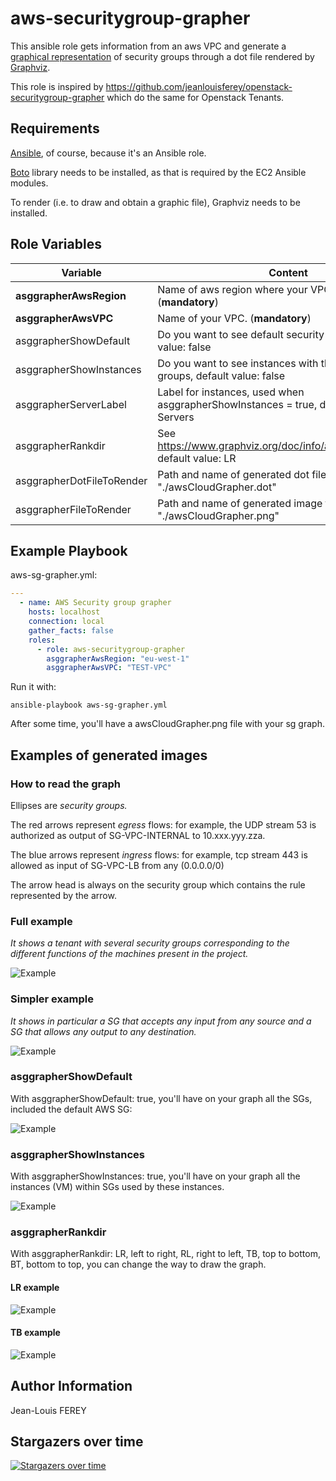 # aws-securitygroup-grapher

This ansible role gets information from an aws VPC and generate a [graphical representation](CloudGrapher.png) of security groups through a dot file rendered by [Graphviz](https://graphviz.gitlab.io/).

This role is inspired by https://github.com/jeanlouisferey/openstack-securitygroup-grapher which do the same for Openstack Tenants.

## Requirements

[Ansible](https://www.ansible.com/), of course, because it's an Ansible role.

[Boto](https://aws.amazon.com/fr/sdk-for-python/) library needs to be installed, as that is required by the EC2 Ansible modules.

To render (i.e. to draw and obtain a graphic file), Graphviz needs to be installed.

## Role Variables

| Variable | Content |
| --- | --- |
| **asggrapherAwsRegion** | Name of aws region where your VPC is deployed. (**mandatory**) |
| **asggrapherAwsVPC** | Name of your VPC. (**mandatory**) |   |   |
| asggrapherShowDefault | Do you want to see default security group, default value: false |
| asggrapherShowInstances | Do you want to see instances with their security groups, default value: false |
| asggrapherServerLabel | Label for instances, used when asggrapherShowInstances = true, default value: Servers |
| asggrapherRankdir | See <https://www.graphviz.org/doc/info/attrs.html#d:rankdir>, default value: LR |
| asggrapherDotFileToRender | Path and name of generated dot file , default value: "./awsCloudGrapher.dot" |
| asggrapherFileToRender | Path and name of generated image file, default value: "./awsCloudGrapher.png" |

## Example Playbook

aws-sg-grapher.yml:
~~~yaml
---
  - name: AWS Security group grapher
    hosts: localhost
    connection: local
    gather_facts: false
    roles:
      - role: aws-securitygroup-grapher
        asggrapherAwsRegion: "eu-west-1"
        asggrapherAwsVPC: "TEST-VPC"
~~~

Run it with:

~~~shell
ansible-playbook aws-sg-grapher.yml
~~~

After some time, you'll have a awsCloudGrapher.png file with your sg graph.

## Examples of generated images

### How to read the graph

Ellipses are *security groups.*

The red arrows represent *egress* flows: for example, the UDP stream 53 is authorized as output of SG-VPC-INTERNAL to 10.xxx.yyy.zza.

The blue arrows represent *ingress* flows: for example, tcp stream 443 is allowed as input of SG-VPC-LB from any (0.0.0.0/0)

The arrow head is always on the security group which contains the rule represented by the arrow.

### Full example

*It shows a tenant with several security groups corresponding to the different functions of the machines present in the project.*

![Example](CloudGrapher.png)

### Simpler example

*It shows in particular a SG that accepts any input from any source and a SG that allows any output to any destination.*

![Example](SimpleGraph.png)

### asggrapherShowDefault

With asggrapherShowDefault: true, you'll have on your graph all the SGs, included the default AWS SG:

![Example](DefaultSG.jpg)

### asggrapherShowInstances

With asggrapherShowInstances: true, you'll have on your graph all the instances (VM) within SGs used by these instances.

![Example](Instances.png)

### asggrapherRankdir

With asggrapherRankdir: LR, left to right, RL, right to left, TB, top to bottom, BT, bottom to top, you can change the way to draw the graph.

#### LR example

![Example](LR.png)

#### TB example

![Example](TB.png)

## Author Information

Jean-Louis FEREY

## Stargazers over time

[![Stargazers over time](https://starchart.cc/jeanlouisferey/aws-securitygroup-grapher.svg)](https://starchart.cc/jeanlouisferey/aws-securitygroup-grapher)
      